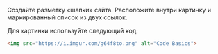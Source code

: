 Создайте разметку «шапки» сайта. Расположите внутри картинку и маркированный список из двух ссылок.

Для картинки используйте следующий код:

```html
<img src="https://i.imgur.com/g64f8to.png" alt="Code Basics">
```
